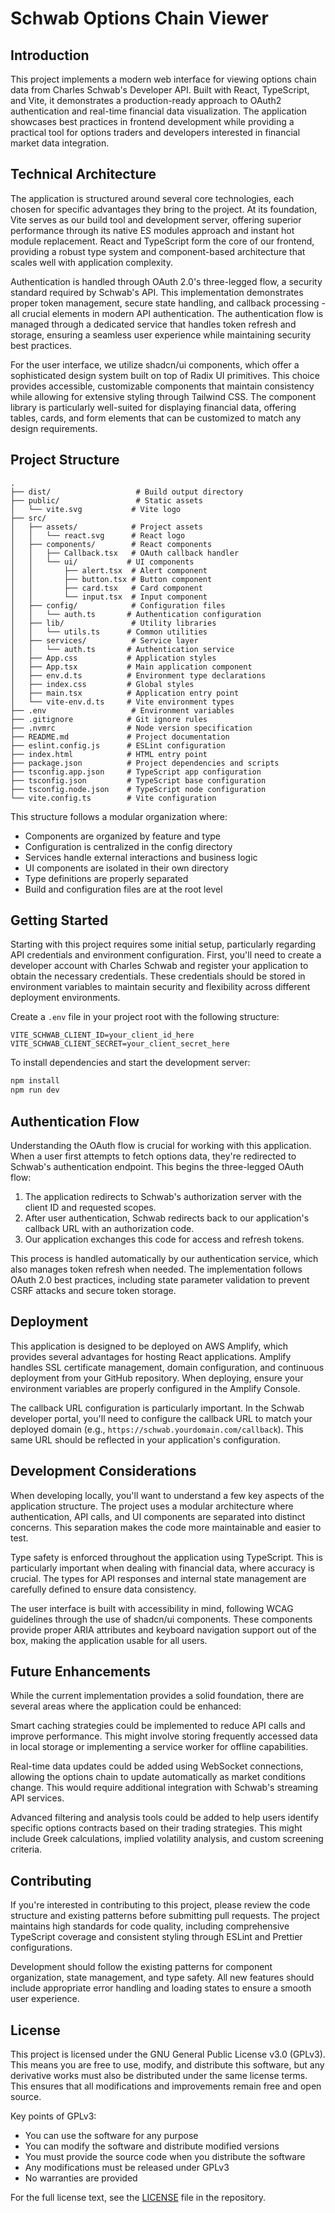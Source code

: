 # Schwab Options Chain Viewer

## Introduction

This project implements a modern web interface for viewing options chain data from Charles Schwab's Developer API. Built with React, TypeScript, and Vite, it demonstrates a production-ready approach to OAuth2 authentication and real-time financial data visualization. The application showcases best practices in frontend development while providing a practical tool for options traders and developers interested in financial market data integration.

## Technical Architecture

The application is structured around several core technologies, each chosen for specific advantages they bring to the project. At its foundation, Vite serves as our build tool and development server, offering superior performance through its native ES modules approach and instant hot module replacement. React and TypeScript form the core of our frontend, providing a robust type system and component-based architecture that scales well with application complexity.

Authentication is handled through OAuth 2.0's three-legged flow, a security standard required by Schwab's API. This implementation demonstrates proper token management, secure state handling, and callback processing - all crucial elements in modern API authentication. The authentication flow is managed through a dedicated service that handles token refresh and storage, ensuring a seamless user experience while maintaining security best practices.

For the user interface, we utilize shadcn/ui components, which offer a sophisticated design system built on top of Radix UI primitives. This choice provides accessible, customizable components that maintain consistency while allowing for extensive styling through Tailwind CSS. The component library is particularly well-suited for displaying financial data, offering tables, cards, and form elements that can be customized to match any design requirements.

## Project Structure

```
.
├── dist/                   # Build output directory
├── public/                 # Static assets
│   └── vite.svg           # Vite logo
├── src/                   
│   ├── assets/            # Project assets
│   │   └── react.svg      # React logo
│   ├── components/        # React components
│   │   ├── Callback.tsx   # OAuth callback handler
│   │   └── ui/           # UI components
│   │       ├── alert.tsx  # Alert component
│   │       ├── button.tsx # Button component
│   │       ├── card.tsx   # Card component
│   │       └── input.tsx  # Input component
│   ├── config/            # Configuration files
│   │   └── auth.ts       # Authentication configuration
│   ├── lib/               # Utility libraries
│   │   └── utils.ts      # Common utilities
│   ├── services/          # Service layer
│   │   └── auth.ts       # Authentication service
│   ├── App.css           # Application styles
│   ├── App.tsx           # Main application component
│   ├── env.d.ts          # Environment type declarations
│   ├── index.css         # Global styles
│   ├── main.tsx          # Application entry point
│   └── vite-env.d.ts     # Vite environment types
├── .env                   # Environment variables
├── .gitignore            # Git ignore rules
├── .nvmrc                # Node version specification
├── README.md             # Project documentation
├── eslint.config.js      # ESLint configuration
├── index.html            # HTML entry point
├── package.json          # Project dependencies and scripts
├── tsconfig.app.json     # TypeScript app configuration
├── tsconfig.json         # TypeScript base configuration
├── tsconfig.node.json    # TypeScript node configuration
└── vite.config.ts        # Vite configuration
```

This structure follows a modular organization where:
- Components are organized by feature and type
- Configuration is centralized in the config directory
- Services handle external interactions and business logic
- UI components are isolated in their own directory
- Type definitions are properly separated
- Build and configuration files are at the root level

## Getting Started

Starting with this project requires some initial setup, particularly regarding API credentials and environment configuration. First, you'll need to create a developer account with Charles Schwab and register your application to obtain the necessary credentials. These credentials should be stored in environment variables to maintain security and flexibility across different deployment environments.

Create a `.env` file in your project root with the following structure:
```
VITE_SCHWAB_CLIENT_ID=your_client_id_here
VITE_SCHWAB_CLIENT_SECRET=your_client_secret_here
```

To install dependencies and start the development server:
```bash
npm install
npm run dev
```

## Authentication Flow

Understanding the OAuth flow is crucial for working with this application. When a user first attempts to fetch options data, they're redirected to Schwab's authentication endpoint. This begins the three-legged OAuth flow:

1. The application redirects to Schwab's authorization server with the client ID and requested scopes.
2. After user authentication, Schwab redirects back to our application's callback URL with an authorization code.
3. Our application exchanges this code for access and refresh tokens.

This process is handled automatically by our authentication service, which also manages token refresh when needed. The implementation follows OAuth 2.0 best practices, including state parameter validation to prevent CSRF attacks and secure token storage.

## Deployment

This application is designed to be deployed on AWS Amplify, which provides several advantages for hosting React applications. Amplify handles SSL certificate management, domain configuration, and continuous deployment from your GitHub repository. When deploying, ensure your environment variables are properly configured in the Amplify Console.

The callback URL configuration is particularly important. In the Schwab developer portal, you'll need to configure the callback URL to match your deployed domain (e.g., `https://schwab.yourdomain.com/callback`). This same URL should be reflected in your application's configuration.

## Development Considerations

When developing locally, you'll want to understand a few key aspects of the application structure. The project uses a modular architecture where authentication, API calls, and UI components are separated into distinct concerns. This separation makes the code more maintainable and easier to test.

Type safety is enforced throughout the application using TypeScript. This is particularly important when dealing with financial data, where accuracy is crucial. The types for API responses and internal state management are carefully defined to ensure data consistency.

The user interface is built with accessibility in mind, following WCAG guidelines through the use of shadcn/ui components. These components provide proper ARIA attributes and keyboard navigation support out of the box, making the application usable for all users.

## Future Enhancements

While the current implementation provides a solid foundation, there are several areas where the application could be enhanced:

Smart caching strategies could be implemented to reduce API calls and improve performance. This might involve storing frequently accessed data in local storage or implementing a service worker for offline capabilities.

Real-time data updates could be added using WebSocket connections, allowing the options chain to update automatically as market conditions change. This would require additional integration with Schwab's streaming API services.

Advanced filtering and analysis tools could be added to help users identify specific options contracts based on their trading strategies. This might include Greek calculations, implied volatility analysis, and custom screening criteria.

## Contributing

If you're interested in contributing to this project, please review the code structure and existing patterns before submitting pull requests. The project maintains high standards for code quality, including comprehensive TypeScript coverage and consistent styling through ESLint and Prettier configurations.

Development should follow the existing patterns for component organization, state management, and type safety. All new features should include appropriate error handling and loading states to ensure a smooth user experience.

## License

This project is licensed under the GNU General Public License v3.0 (GPLv3). This means you are free to use, modify, and distribute this software, but any derivative works must also be distributed under the same license terms. This ensures that all modifications and improvements remain free and open source.

Key points of GPLv3:
- You can use the software for any purpose
- You can modify the software and distribute modified versions
- You must provide the source code when you distribute the software
- Any modifications must be released under GPLv3
- No warranties are provided

For the full license text, see the [LICENSE](LICENSE) file in the repository.